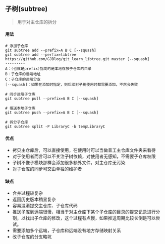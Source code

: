 ## 子树(subtree)

> 用于对主仓库的拆分

#### 用法

```shell
# 添加子仓库
git subtree add --prefix=A B C [--squash]
git subtree add --perfix=libtree https://github.com/GJBlog/git_learn_libtree.git master [--squash]
---------
A：(也就是prefix)指向的是本地存放子仓库的目录
B：子仓库的远端地址
C：子仓库的远端分支
[--squash]：如果在添加时指定，则后续对子树使用时都需要添加，不然会失败
```

```shell
# 同步远端子仓库
git subtree pull --prefix=A B C [--squash]

# 推送本地子仓库
git subtree push --prefix=A B C [--squash]
```

```shell
# 拆分子仓库
git subtree split -P LibraryC -b tempLibraryC

```





#### 优点

* 拷贝主仓库后，可以直接使用，在使用时可以当做普工主仓库文件夹来看待
* 对于使用者而言可以不关注子树依赖，对使用者无感知，不需要子仓库权限
* 子树不像子模块那样会添加很多额外文件，对主仓库无污染
* 对子仓库的同步可交由单独的维护者

#### 缺点

* 合并过程较复杂
* 返回历史版本稍显复杂
* 容易混淆提交主仓库、子仓库代码
* 推送子库到远端很慢，相当于对主仓库下某个子仓库的目录的提交记录进行分割，以找出子仓库的修改，这个过程有点慢，如果推送周期比较长倒是可以尝试。
* 需要添加多个远端，子仓库和远端没有地方存储映射关系
* 改子仓库的分支略坑